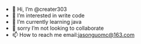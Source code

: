 - 👋 Hi, I’m @creater303
- 👀 I’m interested in write code
- 🌱 I’m currently learning java
- 💞️ sorry  I’m not looking to collaborate
- 📫 How to reach me email:jasonguomc@163.com

<!---
creater303/creater303 is a ✨ special ✨ repository because its `README.md` (this file) appears on your GitHub profile.
You can click the Preview link to take a look at your changes.
--->
